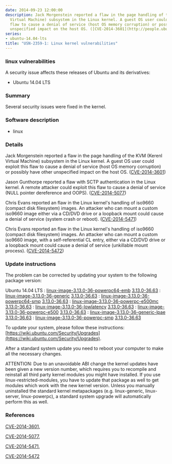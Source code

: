 ```yaml
---
date: 2014-09-23 12:00:00
description: Jack Morgenstein reported a flaw in the page handling of the KVM (Kerenl
  Virtual Machine) subsystem in the Linux kernel. A guest OS user could exploit this
  flaw to cause a denial of service (host OS memory corruption) or possibly have other
  unspecified impact on the host OS. ([CVE-2014-3601](http://people.ubuntu.com/~ubuntu-security/cve/CVE-2014-3601))
series:
- ubuntu-14.04-lts
title: "USN-2359-1: Linux kernel vulnerabilities"
---
```


### linux vulnerabilities

A security issue affects these releases of Ubuntu and its derivatives:

* Ubuntu 14.04 LTS

### Summary

Several security issues were fixed in the kernel. 

### Software description

* linux 

### Details

Jack Morgenstein reported a flaw in the page handling of the KVM (Kerenl Virtual Machine) subsystem in the Linux kernel. A guest OS user could exploit this flaw to cause a denial of service (host OS memory corruption) or possibly have other unspecified impact on the host OS. ([CVE-2014-3601](http://people.ubuntu.com/~ubuntu-security/cve/CVE-2014-3601))

Jason Gunthorpe reported a flaw with SCTP authentication in the Linux kernel. A remote attacker could exploit this flaw to cause a denial of service (NULL pointer dereference and OOPS). ([CVE-2014-5077](http://people.ubuntu.com/~ubuntu-security/cve/CVE-2014-5077))

Chris Evans reported an flaw in the Linux kernel&#39;s handling of iso9660 (compact disk filesystem) images. An attacker who can mount a custom iso9660 image either via a CD/DVD drive or a loopback mount could cause a denial of service (system crash or reboot). ([CVE-2014-5471](http://people.ubuntu.com/~ubuntu-security/cve/CVE-2014-5471))

Chris Evans reported an flaw in the Linux kernel&#39;s handling of iso9660 (compact disk filesystem) images. An attacker who can mount a custom iso9660 image, with a self-referential CL entry, either via a CD/DVD drive or a loopback mount could cause a denial of service (unkillable mount process). ([CVE-2014-5472](http://people.ubuntu.com/~ubuntu-security/cve/CVE-2014-5472)) 

### Update instructions

The problem can be corrected by updating your system to the following package version:

Ubuntu 14.04 LTS
 : [linux-image-3.13.0-36-powerpc64-emb](https://launchpad.net/ubuntu/+source/linux) <span> [3.13.0-36.63](https://launchpad.net/ubuntu/+source/linux/3.13.0-36.63) </span> 
 : [linux-image-3.13.0-36-generic](https://launchpad.net/ubuntu/+source/linux) <span> [3.13.0-36.63](https://launchpad.net/ubuntu/+source/linux/3.13.0-36.63) </span> 
 : [linux-image-3.13.0-36-powerpc64-smp](https://launchpad.net/ubuntu/+source/linux) <span> [3.13.0-36.63](https://launchpad.net/ubuntu/+source/linux/3.13.0-36.63) </span> 
 : [linux-image-3.13.0-36-powerpc-e500mc](https://launchpad.net/ubuntu/+source/linux) <span> [3.13.0-36.63](https://launchpad.net/ubuntu/+source/linux/3.13.0-36.63) </span> 
 : [linux-image-3.13.0-36-lowlatency](https://launchpad.net/ubuntu/+source/linux) <span> [3.13.0-36.63](https://launchpad.net/ubuntu/+source/linux/3.13.0-36.63) </span> 
 : [linux-image-3.13.0-36-powerpc-e500](https://launchpad.net/ubuntu/+source/linux) <span> [3.13.0-36.63](https://launchpad.net/ubuntu/+source/linux/3.13.0-36.63) </span> 
 : [linux-image-3.13.0-36-generic-lpae](https://launchpad.net/ubuntu/+source/linux) <span> [3.13.0-36.63](https://launchpad.net/ubuntu/+source/linux/3.13.0-36.63) </span> 
 : [linux-image-3.13.0-36-powerpc-smp](https://launchpad.net/ubuntu/+source/linux) <span> [3.13.0-36.63](https://launchpad.net/ubuntu/+source/linux/3.13.0-36.63) </span> 

To update your system, please follow these instructions: [https://wiki.ubuntu.com/Security/Upgrades](https://wiki.ubuntu.com/Security/Upgrades).

After a standard system update you need to reboot your computer to make all the necessary changes.

ATTENTION: Due to an unavoidable ABI change the kernel updates have been given a new version number, which requires you to recompile and reinstall all third party kernel modules you might have installed. If you use linux-restricted-modules, you have to update that package as well to get modules which work with the new kernel version. Unless you manually uninstalled the standard kernel metapackages (e.g. linux-generic, linux-server, linux-powerpc), a standard system upgrade will automatically perform this as well. 

### References

 [CVE-2014-3601](http://people.ubuntu.com/~ubuntu-security/cve/CVE-2014-3601), 

 [CVE-2014-5077](http://people.ubuntu.com/~ubuntu-security/cve/CVE-2014-5077), 

 [CVE-2014-5471](http://people.ubuntu.com/~ubuntu-security/cve/CVE-2014-5471), 

 [CVE-2014-5472](http://people.ubuntu.com/~ubuntu-security/cve/CVE-2014-5472)
